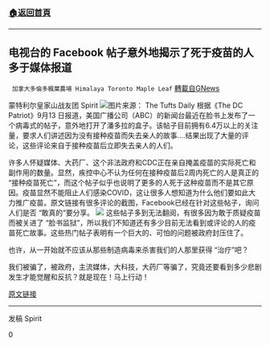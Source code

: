 ###  [:house:返回首頁](https://github.com/ourhimalayas/txt)
---


## 电视台的 Facebook 帖子意外地揭示了死于疫苗的人多于媒体报道
` 加拿大多倫多楓葉農場 Himalaya Toronto Maple Leaf` [轉載自GNews](https://gnews.org/zh-hans/1535601/)

蒙特利尔皇家山战友团 Spirit
![](https://assets.gnews.org/wp-content/uploads/2021/09/Screen-Shot-2021-04-06-at-5.42.23-PM-1024x767-2.jpg)图片来源： The Tufts Daily
根据《The DC Patriot》9月13 日报道，美国广播公司（ABC）的新闻台最近在脸书上发布了一个病毒式的帖子，意外地打开了潘多拉的盒子。该帖子目前拥有6.4万以上的关注量，要求人们讲述因为没有接种疫苗而失去亲人的故事….结果出现了大量的评论，这些评论来自于接种疫苗后立即失去亲人的人们。

许多人怀疑媒体、大药厂、这个非法政府和CDC正在亲自掩盖疫苗的实际死亡和副作用的数量。显然，疾控中心不认为任何在接种疫苗后2周内死亡的人是真正的 “接种疫苗死亡”，而这个帖子似乎也说明了更多的人死于这种疫苗而不是其它原因。疫苗显然不能阻止人们感染COVID，这让很多人想知道为什么他们要如此大力推广疫苗。原文链接有很多评论的截图，Facebook已经在针对这些帖子，询问人们是否 “敢真的“要分享。
![](https://assets.gnews.org/wp-content/uploads/2021/09/img_8801.jpg)
这些帖子多到无法翻阅，有很多因为敢于质疑疫苗而被关进了 “脸书监狱”，所以我们不知道还有多少目前无法看到或评论的人的疫苗死亡故事。这些热门帖子表明有一个巨大的、可怕的问题被政府封压住了。

也许，从一开始就不应该从那些制造病毒来杀害我们的人那里获得 “治疗”吧？

我们被骗了，被政府，主流媒体，大科技，大药厂等骗了，究竟还要看到多少悲剧发生才能觉醒和反抗？就是现在！马上行动！

[原文链接](https://thedcpatriot.com/facebook-post-accidentally-reveals-more-people-are-being-killed-by-the-vaccine-than-the-media-is-letting-on/)

* * *

发稿 Spirit

0
